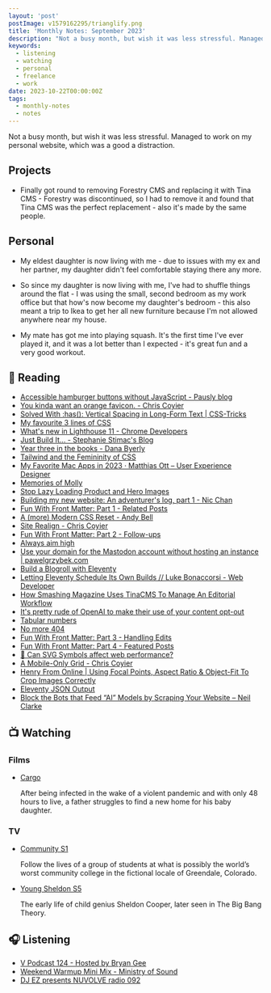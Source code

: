 ```yaml
---
layout: 'post'
postImage: v1579162295/trianglify.png
title: 'Monthly Notes: September 2023'
description: "Not a busy month, but wish it was less stressful. Managed to work on my personal website, which was a good a distraction."
keywords:
  - listening
  - watching
  - personal
  - freelance
  - work
date: 2023-10-22T00:00:00Z
tags:
  - monthly-notes
  - notes
---
```

<p class="lead">Not a busy month, but wish it was less stressful. Managed to work on my personal website, which was a good a distraction.</p>

## Projects
- Finally got round to removing Forestry CMS and replacing it with Tina CMS - Forestry was discontinued, so I had to remove it and found that Tina CMS was the perfect replacement - also it's made by the same people.

## Personal
- My eldest daughter is now living with me - due to issues with my ex and her partner, my daughter didn't feel comfortable staying there any more.

- So since my daughter is now living with me, I've had to shuffle things around the flat - I was using the small, second bedroom as my work office but that how's now become my daughter's bedroom - this also meant a trip to Ikea to get her all new furniture because I'm not allowed anywhere near my house.

- My mate has got me into playing squash. It's the first time I've ever played it, and it was a lot better than I expected - it's great fun and a very good workout.

## 📖 Reading
- [Accessible hamburger buttons without JavaScript - Pausly blog](https://www.pausly.app "Accessible hamburger buttons without JavaScript - Pausly blog")
- [You kinda want an orange favicon. - Chris Coyier](https://chriscoyier.net/2023/02/10/you-kinda-want-an-orange-favicon/ "You kinda want an orange favicon. - Chris Coyier")
- [Solved With :has(): Vertical Spacing in Long-Form Text | CSS-Tricks](https://css-tricks.com/solved-with-has-vertical-spacing-in-long-form-text/ "Solved With :has(): Vertical Spacing in Long-Form Text | CSS-Tricks")
- [My favourite 3 lines of CSS](https://andy-bell.co.uk/my-favourite-3-lines-of-css/ "My favourite 3 lines of CSS")
- [What's new in Lighthouse 11 - Chrome Developers](https://developer.chrome.com/blog/lighthouse-11-0/ "What's new in Lighthouse 11 - Chrome Developers")
- [Just Build It... - Stephanie Stimac's Blog](https://blog.stephaniestimac.com/posts/2023/09/just-build-it/ "Just Build It... - Stephanie Stimac's Blog")
- [Year three in the books - Dana Byerly](https://danabyerly.com/notes/year-three-in-the-books/ "Year three in the books - Dana Byerly")
- [Tailwind and the Femininity of CSS](https://thoughtbot.com/blog/tailwind-and-the-femininity-of-css "Tailwind and the Femininity of CSS")
- [My Favorite Mac Apps in 2023 · Matthias Ott – User Experience Designer](https://matthiasott.com/notes/my-favorite-mac-apps-in-2023 "My Favorite Mac Apps in 2023 · Matthias Ott – User Experience Designer")
- [Memories of Molly](https://meyerweb.com/eric/thoughts/2023/09/06/memories-of-molly/ "Memories of Molly")
- [Stop Lazy Loading Product and Hero Images](https://cloudfour.com/thinks/stop-lazy-loading-product-and-hero-images/ "Stop Lazy Loading Product and Hero Images")
- [Building my new website: An adventurer's log, part 1 - Nic Chan](https://www.nicchan.me/blog/building-my-new-website-part-1/ "Building my new website: An adventurer's log, part 1 - Nic Chan")
- [Fun With Front Matter: Part 1 - Related Posts](https://www.raymondcamden.com/2023/08/28/fun-with-frontmatter-part-1-related-posts "Fun With Front Matter: Part 1 - Related Posts")
- [A (more) Modern CSS Reset - Andy Bell](https://andy-bell.co.uk/a-more-modern-css-reset/ "A (more) Modern CSS Reset - Andy Bell")
- [Site Realign - Chris Coyier](https://chriscoyier.net/2023/09/18/site-realign/ "Site Realign - Chris Coyier")
- [Fun With Front Matter: Part 2 - Follow-ups](https://www.raymondcamden.com/2023/08/29/fun-with-front-matter-part-2-followups "Fun With Front Matter: Part 2 - Follow-ups")
- [Always aim high](https://andy-bell.co.uk/always-aim-high/ "Always aim high")
- [Use your domain for the Mastodon account without hosting an instance | pawelgrzybek.com](https://pawelgrzybek.com/use-your-domain-for-the-mastodon-account-without-hosting-an-instance/ "Use your domain for the Mastodon account without hosting an instance | pawelgrzybek.com")
- [Build a Blogroll with Eleventy](https://benmyers.dev/blog/eleventy-blogroll/ "Build a Blogroll with Eleventy")
- [Letting Eleventy Schedule Its Own Builds // Luke Bonaccorsi - Web Developer](https://codefoodpixels.com/blog/2022/12/07/letting-eleventy-schedule-its-own-builds/ "Letting Eleventy Schedule Its Own Builds // Luke Bonaccorsi - Web Developer")
- [How Smashing Magazine Uses TinaCMS To Manage An Editorial Workflow](https://www.smashingmagazine.com/2023/09/smashing-magazine-tinacms-manage-editorial-workflow/ "How Smashing Magazine Uses TinaCMS To Manage An Editorial Workflow")
- [It's pretty rude of OpenAI to make their use of your content opt-out](https://hidde.blog/llm-theft-opt-out/ "It's pretty rude of OpenAI to make their use of your content opt-out")
- [Tabular numbers](https://sebastiandedeyne.com/tabular-numbers "Tabular numbers")
- [No more 404](https://remysharp.com/2023/09/26/no-more-404 "No more 404")
- [Fun With Front Matter: Part 3 - Handling Edits](https://www.raymondcamden.com/2023/08/31/fun-with-front-matter-part-3-handling-edits "Fun With Front Matter: Part 3 - Handling Edits")
- [Fun With Front Matter: Part 4 - Featured Posts](https://www.raymondcamden.com/2023/09/12/fun-with-front-matter-part-4-featured-posts "Fun With Front Matter: Part 4 - Featured Posts")
- [🧪 Can SVG Symbols affect web performance?](https://bstefanski.com/blog/can-svg-symbols-affect-web-performance "🧪 Can SVG Symbols affect web performance?")
- [A Mobile-Only Grid - Chris Coyier](https://chriscoyier.net/2023/09/22/a-mobile-only-grid/ "A Mobile-Only Grid - Chris Coyier")
- [Henry From Online | Using Focal Points, Aspect Ratio & Object-Fit To Crop Images Correctly](https://henry.codes/writing/pure-css-focal-points/ "Henry From Online | Using Focal Points, Aspect Ratio & Object-Fit To Crop Images Correctly")
- [Eleventy JSON Output](https://www.trovster.com/blog/2023/09/eleventy-json-output "Eleventy JSON Output")
- [Block the Bots that Feed “AI” Models by Scraping Your Website – Neil Clarke](https://neil-clarke.com/block-the-bots-that-feed-ai-models-by-scraping-your-website/ "Block the Bots that Feed “AI” Models by Scraping Your Website – Neil Clarke")

## 📺 Watching

### Films
- [Cargo](https://www.themoviedb.org/movie/425972-cargo "Cargo")

  After being infected in the wake of a violent pandemic and with only 48 hours to live, a father struggles to find a new home for his baby daughter.


### TV
- [Community S1](https://www.themoviedb.org/tv/18347-community "Community S1")

    Follow the lives of a group of students at what is possibly the world’s worst community college in the fictional locale of Greendale, Colorado.

- [Young Sheldon S5](https://www.themoviedb.org/tv/71728-young-sheldon "Young Sheldon S5")

    The early life of child genius Sheldon Cooper, later seen in The Big Bang Theory.

## 🎧 Listening
- [V Podcast 124 - Hosted by Bryan Gee](https://www.mixcloud.com/v_recordings/v-podcast-123-hosted-by-bryan-gee/ "V Podcast 124 - Hosted by Bryan Gee")
- [Weekend Warmup Mini Mix - Ministry of Sound](https://www.mixcloud.com/ministryofsound/weekend-warmup-mini-mix-ministry-of-sound/ "Weekend Warmup Mini Mix - Ministry of Sound")
- [DJ EZ presents NUVOLVE radio 092](https://www.mixcloud.com/djez/nuvolve-092/ "DJ EZ presents NUVOLVE radio 092")
